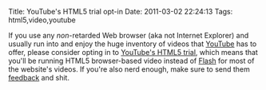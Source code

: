 Title: YouTube's HTML5 trial opt-in
Date: 2011-03-02 22:24:13
Tags: html5,video,youtube

If you use any <em>non</em>-retarded Web browser (aka not Internet Explorer) and usually run into and enjoy the huge inventory of videos that <a href="http://www.youtube.com/">YouTube</a> has to offer, please consider opting in to <a href="http://www.youtube.com/html5">YouTube's HTML5 trial</a>, which means that you'll be running HTML5 browser-based video instead of <a href="http://flashsucks.org/">Flash</a> for most of the website's videos. If you're also nerd enough, make sure to send them <a href="http://www.google.com/support/forum/p/youtube/label">feedback</a> and shit.